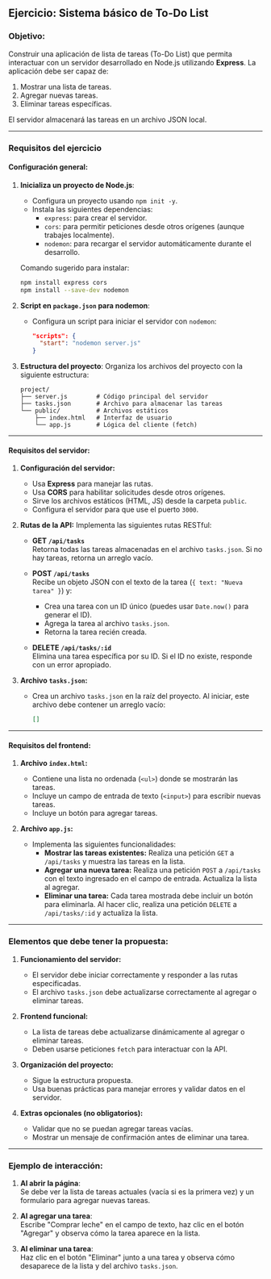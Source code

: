 
## **Ejercicio: Sistema básico de To-Do List**

### **Objetivo:**
Construir una aplicación de lista de tareas (To-Do List) que permita interactuar con un servidor desarrollado en Node.js utilizando **Express**. La aplicación debe ser capaz de:
1. Mostrar una lista de tareas.
2. Agregar nuevas tareas.
3. Eliminar tareas específicas.

El servidor almacenará las tareas en un archivo JSON local.

---

### **Requisitos del ejercicio**

#### **Configuración general:**
1. **Inicializa un proyecto de Node.js**:
   - Configura un proyecto usando `npm init -y`.
   - Instala las siguientes dependencias:
     - `express`: para crear el servidor.
     - `cors`: para permitir peticiones desde otros orígenes (aunque trabajes localmente).
     - `nodemon`: para recargar el servidor automáticamente durante el desarrollo.

   Comando sugerido para instalar:
   ```bash
   npm install express cors
   npm install --save-dev nodemon
   ```

2. **Script en `package.json` para nodemon**:
   - Configura un script para iniciar el servidor con `nodemon`:
     ```json
     "scripts": {
       "start": "nodemon server.js"
     }
     ```

3. **Estructura del proyecto**:
   Organiza los archivos del proyecto con la siguiente estructura:
   ```plaintext
   project/
   ├── server.js        # Código principal del servidor
   ├── tasks.json       # Archivo para almacenar las tareas
   └── public/          # Archivos estáticos
       ├── index.html   # Interfaz de usuario
       └── app.js       # Lógica del cliente (fetch)
   ```

---

#### **Requisitos del servidor:**
1. **Configuración del servidor:**
   - Usa **Express** para manejar las rutas.
   - Usa **CORS** para habilitar solicitudes desde otros orígenes.
   - Sirve los archivos estáticos (HTML, JS) desde la carpeta `public`.
   - Configura el servidor para que use el puerto `3000`.

2. **Rutas de la API:**
   Implementa las siguientes rutas RESTful:

   - **GET `/api/tasks`**  
     Retorna todas las tareas almacenadas en el archivo `tasks.json`. Si no hay tareas, retorna un arreglo vacío.
   
   - **POST `/api/tasks`**  
     Recibe un objeto JSON con el texto de la tarea (`{ text: "Nueva tarea" }`) y:
       - Crea una tarea con un ID único (puedes usar `Date.now()` para generar el ID).
       - Agrega la tarea al archivo `tasks.json`.
       - Retorna la tarea recién creada.

   - **DELETE `/api/tasks/:id`**  
     Elimina una tarea específica por su ID. Si el ID no existe, responde con un error apropiado.

3. **Archivo `tasks.json`:**
   - Crea un archivo `tasks.json` en la raíz del proyecto. Al iniciar, este archivo debe contener un arreglo vacío:
     ```json
     []
     ```

---

#### **Requisitos del frontend:**
1. **Archivo `index.html`:**
   - Contiene una lista no ordenada (`<ul>`) donde se mostrarán las tareas.
   - Incluye un campo de entrada de texto (`<input>`) para escribir nuevas tareas.
   - Incluye un botón para agregar tareas.

2. **Archivo `app.js`:**
   - Implementa las siguientes funcionalidades:
     - **Mostrar las tareas existentes:**
       Realiza una petición `GET` a `/api/tasks` y muestra las tareas en la lista.
     - **Agregar una nueva tarea:**
       Realiza una petición `POST` a `/api/tasks` con el texto ingresado en el campo de entrada. Actualiza la lista al agregar.
     - **Eliminar una tarea:**
       Cada tarea mostrada debe incluir un botón para eliminarla. Al hacer clic, realiza una petición `DELETE` a `/api/tasks/:id` y actualiza la lista.

---

### **Elementos que debe tener la propuesta:**

1. **Funcionamiento del servidor:**
   - El servidor debe iniciar correctamente y responder a las rutas especificadas.
   - El archivo `tasks.json` debe actualizarse correctamente al agregar o eliminar tareas.

2. **Frontend funcional:**
   - La lista de tareas debe actualizarse dinámicamente al agregar o eliminar tareas.
   - Deben usarse peticiones `fetch` para interactuar con la API.

3. **Organización del proyecto:**
   - Sigue la estructura propuesta.
   - Usa buenas prácticas para manejar errores y validar datos en el servidor.

4. **Extras opcionales (no obligatorios):**
   - Validar que no se puedan agregar tareas vacías.
   - Mostrar un mensaje de confirmación antes de eliminar una tarea.
   

---

### **Ejemplo de interacción:**

1. **Al abrir la página**:  
   Se debe ver la lista de tareas actuales (vacía si es la primera vez) y un formulario para agregar nuevas tareas.

2. **Al agregar una tarea**:  
   Escribe "Comprar leche" en el campo de texto, haz clic en el botón "Agregar" y observa cómo la tarea aparece en la lista.

3. **Al eliminar una tarea**:  
   Haz clic en el botón "Eliminar" junto a una tarea y observa cómo desaparece de la lista y del archivo `tasks.json`.

